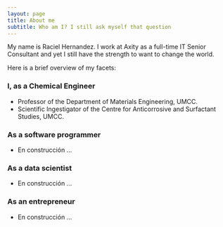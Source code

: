 ```yaml
---
layout: page
title: About me
subtitle: Who am I? I still ask myself that question
---
```


My name is Raciel Hernandez. I work at Axity as a full-time IT Senior Consultant and yet I still have the strength to want to change the world.

Here is a brief overview of my facets:

### I, as a Chemical Engineer

- Professor of the Department of Materials Engineering, UMCC.
- Scientific Ingestigator of the Centre for Anticorrosive and Surfactant Studies, UMCC.

### As a software programmer

 - En construcción ...

### As a data scientist

 - En construcción ...

### As an entrepreneur

 - En construcción ...